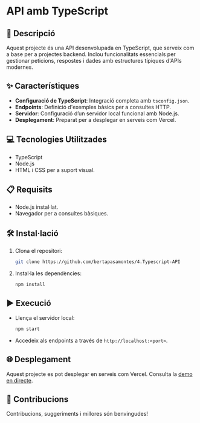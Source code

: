 # API amb TypeScript

## 📄 Descripció
Aquest projecte és una API desenvolupada en TypeScript, que serveix com a base per a projectes backend. Inclou funcionalitats essencials per gestionar peticions, respostes i dades amb estructures típiques d'APIs modernes.

## ✨ Característiques
- **Configuració de TypeScript**: Integració completa amb `tsconfig.json`.
- **Endpoints**: Definició d'exemples bàsics per a consultes HTTP.
- **Servidor**: Configuració d’un servidor local funcional amb Node.js.
- **Desplegament**: Preparat per a desplegar en serveis com Vercel.

## 💻 Tecnologies Utilitzades
- TypeScript
- Node.js
- HTML i CSS per a suport visual.

## 📋 Requisits
- Node.js instal·lat.
- Navegador per a consultes bàsiques.

## 🛠️ Instal·lació
1. Clona el repositori:
   ```bash
   git clone https://github.com/bertapasamontes/4.Typescript-API
   ```
2. Instal·la les dependències:
   ```bash
   npm install
   ```

## ▶️ Execució
- Llença el servidor local:
   ```bash
   npm start
   ```
- Accedeix als endpoints a través de `http://localhost:<port>`.

## 🌐 Desplegament
Aquest projecte es pot desplegar en serveis com Vercel. Consulta la [demo en directe](https://4-typescript-api.vercel.app).

## 🤝 Contribucions
Contribucions, suggeriments i millores són benvingudes!
